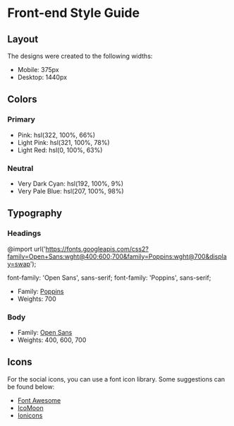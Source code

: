 # Front-end Style Guide

## Layout

The designs were created to the following widths:

- Mobile: 375px
- Desktop: 1440px

## Colors

### Primary

- Pink: hsl(322, 100%, 66%)
- Light Pink: hsl(321, 100%, 78%)
- Light Red: hsl(0, 100%, 63%)

### Neutral

- Very Dark Cyan: hsl(192, 100%, 9%)
- Very Pale Blue: hsl(207, 100%, 98%)

## Typography

### Headings

@import url('https://fonts.googleapis.com/css2?family=Open+Sans:wght@400;600;700&family=Poppins:wght@700&display=swap');

font-family: 'Open Sans', sans-serif;
font-family: 'Poppins', sans-serif;

<script src="https://kit.fontawesome.com/003962264f.js" crossorigin="anonymous"></script>

<div class="newsletter-contact__social-container">
    <i class="newsletter-contact__social-icon fa-brands fa-facebook-square fa-xl" width="30"></i>
    <i class="newsletter-contact__social-icon fa-brands fa-instagram fa-xl"></i>
    <i class="newsletter-contact__social-icon fa-brands fa-twitter-square fa-xl"></i>
</div>

- Family: [Poppins](https://fonts.google.com/specimen/Poppins)
- Weights: 700

### Body

- Family: [Open Sans](https://fonts.google.com/specimen/Open+Sans)
- Weights: 400, 600, 700

## Icons

For the social icons, you can use a font icon library. Some suggestions can be found below:

- [Font Awesome](https://fontawesome.com/)
- [IcoMoon](https://icomoon.io/)
- [Ionicons](https://ionicons.com/)
